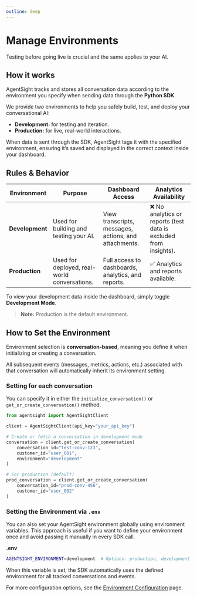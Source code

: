 ```yaml
---
outline: deep
---
```


# Manage Environments

Testing before going live is crucial and the same applies to your AI.
<!-- **AgentSight** lets you manage two separate environments: **development** and **production**. -->

## How it works

AgentSight tracks and stores all conversation data according to the environment you specify when sending data through the **Python SDK**.

We provide two environments to help you safely build, test, and deploy your conversational AI:
* **Development:** for testing and iteration.
* **Production:** for live, real-world interactions.

When data is sent through the SDK, AgentSight tags it with the specified environment, ensuring it’s saved and displayed in the correct context inside your dashboard.

## Rules & Behavior

| Environment | Purpose | Dashboard Access | Analytics Availability |
| --------------- | -------------------------------------------- | ----------------------------------------------------- | ---------------------------------------------------------------- |
| **Development** | Used for building and testing your AI.       | View transcripts, messages, actions, and attachments. | ❌ No analytics or reports (test data is excluded from insights). |
| **Production**  | Used for deployed, real-world conversations. | Full access to dashboards, analytics, and reports.    | ✅ Analytics and reports available.                               |

To view your development data inside the dashboard, simply toggle **Development Mode**.

> **Note:** Production is the default environment.

## How to Set the Environment

Environment selection is **conversation-based**, meaning you define it when initializing or creating a conversation.

All subsequent events (messages, metrics, actions, etc.) associated with that conversation will automatically inherit its environment setting.

### Setting for each conversation

You can specify it in either the `initialize_conversation()` or `get_or_create_conversation()` method.

```python
from agentsight import AgentSightClient

client = AgentSightClient(api_key="your_api_key")

# Create or fetch a conversation in development mode
conversation = client.get_or_create_conversation(
    conversation_id="test-conv-123",
    customer_id="user_001",
    environment="development"
)

# For production (default)
prod_conversation = client.get_or_create_conversation(
    conversation_id="prod-conv-456",
    customer_id="user_002"
)
```

### Setting the Environment via `.env`

You can also set your AgentSight environment globally using environment variables.
This approach is useful if you want to define your environment once and avoid passing it manually in every SDK call.

**.env**

```bash
AGENTSIGHT_ENVIRONMENT=development  # Options: production, development
```

When this variable is set, the SDK automatically uses the defined environment for all tracked conversations and events.

For more configuration options, see the [Environment Configuration](../setup/environment-configuration.md) page.
